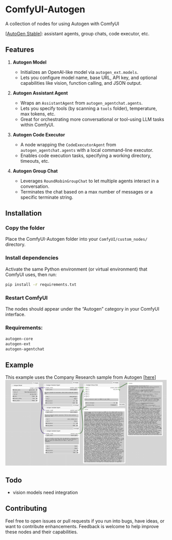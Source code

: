 # ComfyUI-Autogen
A collection of nodes for using Autogen with ComfyUI 

[[AutoGen Stable](https://microsoft.github.io/autogen/stable/)]: assistant agents, group chats, code executor, etc.

## Features

1. **Autogen Model**  
   - Initializes an OpenAI-like model via `autogen_ext.models`.  
   - Lets you configure model name, base URL, API key, and optional capabilities like vision, function calling, and JSON output.

2. **Autogen Assistant Agent**  
   - Wraps an `AssistantAgent` from `autogen_agentchat.agents`.  
   - Lets you specify tools (by scanning a `tools` folder), temperature, max tokens, etc.  
   - Great for orchestrating more conversational or tool-using LLM tasks within ComfyUI.

3. **Autogen Code Executor**  
   - A node wrapping the `CodeExecutorAgent` from `autogen_agentchat.agents` with a local command-line executor.  
   - Enables code execution tasks, specifying a working directory, timeouts, etc.

4. **Autogen Group Chat**  
   - Leverages `RoundRobinGroupChat` to let multiple agents interact in a conversation.  
   - Terminates the chat based on a max number of messages or a specific terminate string.

## Installation
### Copy the folder
Place the ComfyUI-Autogen folder into your `ComfyUI/custom_nodes/` directory.

### Install dependencies
Activate the same Python environment (or virtual environment) that ComfyUI uses, then run:

```bash
pip install -r requirements.txt
```

### Restart ComfyUI
The nodes should appear under the “Autogen” category in your ComfyUI interface.

### Requirements:
```text
autogen-core
autogen-ext
autogen-agentchat
```
## Example 
This example uses the Company Research sample from Autogen [[here](https://microsoft.github.io/autogen/stable/user-guide/agentchat-user-guide/examples/company-research.html)]
![Company Research Workflow](workflows/company_report_screenshot.png)

## Todo
- vision models need integration

## Contributing
Feel free to open issues or pull requests if you run into bugs, have ideas, or want to contribute enhancements. Feedback is welcome to help improve these nodes and their capabilities.
